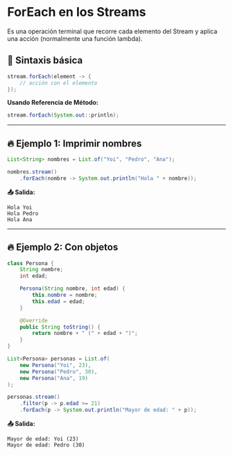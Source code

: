 # ForEach en los Streams

Es una operación terminal que recorre cada elemento del Stream y aplica una acción (normalmente una función lambda).

## 🧪 Sintaxis básica
```java
stream.forEach(element -> {
    // acción con el elemento
});
```

**Usando Referencia de Método:**
```java
stream.forEach(System.out::println);
```

---


## 🔥 Ejemplo 1: Imprimir nombres
```java
List<String> nombres = List.of("Yoi", "Pedro", "Ana");

nombres.stream()
    .forEach(nombre -> System.out.println("Hola " + nombre));
```

**📤 Salida:**
```nginx
Hola Yoi
Hola Pedro
Hola Ana
```

---

## 🔥 Ejemplo 2: Con objetos

```java
class Persona {
    String nombre;
    int edad;

    Persona(String nombre, int edad) {
        this.nombre = nombre;
        this.edad = edad;
    }

    @Override
    public String toString() {
        return nombre + " (" + edad + ")";
    }
}

List<Persona> personas = List.of(
    new Persona("Yoi", 23),
    new Persona("Pedro", 30),
    new Persona("Ana", 19)
);

personas.stream()
    .filter(p -> p.edad >= 21)
    .forEach(p -> System.out.println("Mayor de edad: " + p));
```

**📤 Salida:**
```nginx
Mayor de edad: Yoi (23)
Mayor de edad: Pedro (30)
```